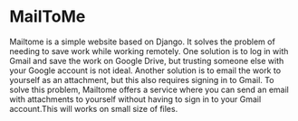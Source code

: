 # MailToMe

Mailtome is a simple website based on Django. It solves the problem of needing to save work while working remotely. One solution is to log in with Gmail and save the work on Google Drive, but trusting someone else with your Google account is not ideal. Another solution is to email the work to yourself as an attachment, but this also requires signing in to Gmail. To solve this problem, Mailtome offers a service where you can send an email with attachments to yourself without having to sign in to your Gmail account.This will works on small size of files.




